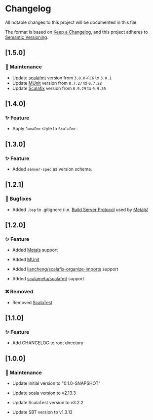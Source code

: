 # Changelog

All notable changes to this project will be documented in this file.

The format is based on [Keep a Changelog](https://keepachangelog.com/en/1.0.0/), and this project adheres to [Semantic Versioning](https://semver.org/spec/v2.0.0.html).

## [1.5.0]

### 🧰 Maintenance

* Update [scalafmt](https://github.com/scalameta/scalafmt) version from `3.0.0-RC6` to `3.0.1`
* Update [MUnit](https://github.com/scalameta/munit) version from `0.7.27` to `0.7.28`
* Update [Scalafix](https://github.com/scalacenter/sbt-scalafix) version from `0.9.29` to `0.9.30`

## [1.4.0]

### ✨ Feature

* Apply `JavaDoc` style to `ScalaDoc`.

## [1.3.0]

### ✨ Feature

* Added `semver-spec` as version schema.

## [1.2.1]

### 🐛 Bugfixes

* Added `.bsp` to .gitignore (i.e. [Build Server Protocol](https://github.com/build-server-protocol/build-server-protocol) used by [Metals](https://github.com/scalameta/metals))

## [1.2.0]

### ✨ Feature

* Added [Metals](https://github.com/scalameta/metals) support

* Added [MUnit](https://github.com/scalameta/metals)

* Added [liancheng/scalafix-organize-imports](https://github.com/liancheng/scalafix-organize-imports) support

* Added [scalameta/scalafmt](https://github.com/scalameta/scalafmt) support

### ❌ Removed

* Removed [ScalaTest](https://github.com/scalatest/scalatest)

## [1.1.0]

### ✨ Feature

* Add CHANGELOG to root directory

## [1.0.0]

### 🧰 Maintenance

* Update initial version to "0.1.0-SNAPSHOT"

* Update scala version to v2.13.3

* Update ScalaTest version to v3.2.2

* Update SBT version to v1.3.13
